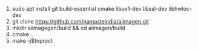 1. sudo apt install git build-essential cmake libuv1-dev libssl-dev libhwloc-dev
2. git clone https://github.com/namasteindia/aiimagen.git
3. mkdir aiimagegen/build && cd aiimagen/build
4. cmake ..
5. make -j$(nproc)
